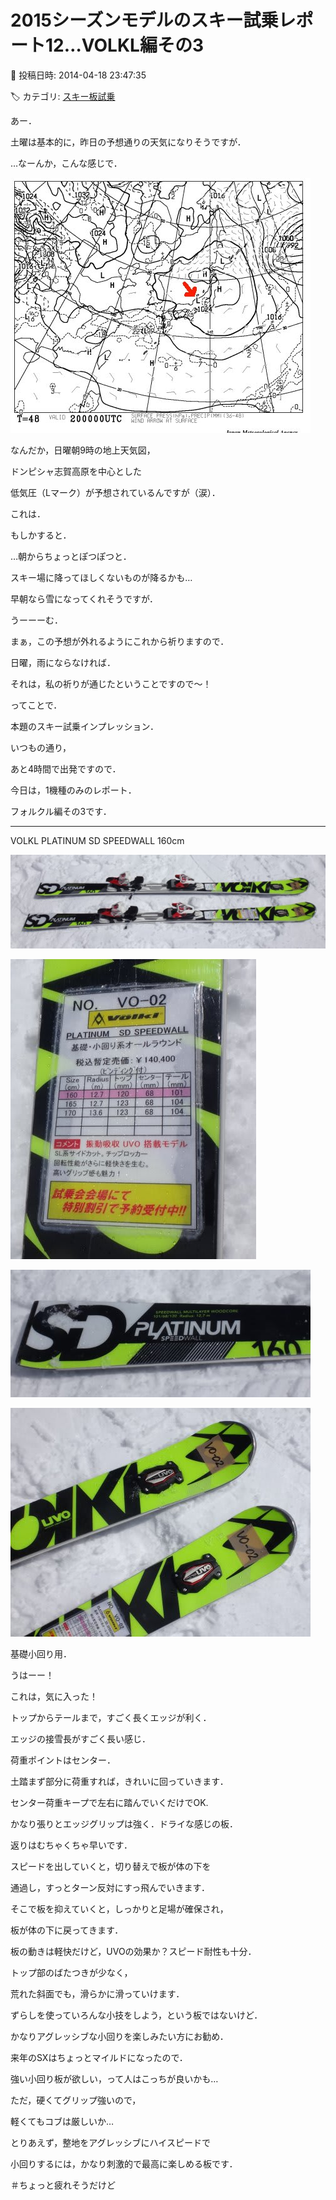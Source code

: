 # 2015シーズンモデルのスキー試乗レポート12…VOLKL編その3

📅 投稿日時: 2014-04-18 23:47:35

🏷️ カテゴリ: [スキー板試乗](c0bd8048615710cee890e403a36cc9a2b.md)

あー．





土曜は基本的に，昨日の予想通りの天気になりそうですが．





…なーんか，こんな感じで．




![0f748122b792beb6de98ee5f926120ab.jpg](images/0f748122b792beb6de98ee5f926120ab.jpg)




なんだか，日曜朝9時の地上天気図，


ドンピシャ志賀高原を中心とした


低気圧（Lマーク）が予想されているんですが（涙）．


これは．


もしかすると．


…朝からちょっとぽつぽつと．


スキー場に降ってほしくないものが降るかも…


早朝なら雪になってくれそうですが．


うーーーむ．


まぁ，この予想が外れるようにこれから祈りますので．


日曜，雨にならなければ．


それは，私の祈りが通じたということですので～！





ってことで．


本題のスキー試乗インプレッション．


いつもの通り，


あと4時間で出発ですので．


今日は，1機種のみのレポート．


フォルクル編その3です．


[]()


-----


VOLKL PLATINUM SD SPEEDWALL 160cm







![00d92441b00a93c0d78e240e8cf745a9.jpg](images/00d92441b00a93c0d78e240e8cf745a9.jpg)









![522a30bfd0b4faf79f5aa418a3ece36e.jpg](images/522a30bfd0b4faf79f5aa418a3ece36e.jpg)









![aa06d4bd1aef73b2f6f086b92ec915cd.jpg](images/aa06d4bd1aef73b2f6f086b92ec915cd.jpg)









![e2e7dfe823671d1105db4cdfe639cfb6.jpg](images/e2e7dfe823671d1105db4cdfe639cfb6.jpg)







基礎小回り用．





うはーー！


これは，気に入った！





トップからテールまで，すごく長くエッジが利く．


エッジの接雪長がすごく長い感じ．


荷重ポイントはセンター．


土踏まず部分に荷重すれば，きれいに回っていきます．


センター荷重キープで左右に踏んでいくだけでOK.


かなり張りとエッジグリップは強く．ドライな感じの板．


返りはむちゃくちゃ早いです．


スピードを出していくと，切り替えで板が体の下を


通過し，すっとターン反対にすっ飛んでいきます．


そこで板を抑えていくと，しっかりと足場が確保され，


板が体の下に戻ってきます．


板の動きは軽快だけど，UVOの効果か？スピード耐性も十分．


トップ部のばたつきが少なく，


荒れた斜面でも，滑らかに滑っていけます．


ずらしを使っていろんな小技をしよう，という板ではないけど．


かなりアグレッシブな小回りを楽しみたい方にお勧め．





来年のSXはちょっとマイルドになったので．


強い小回り板が欲しい，って人はこっちが良いかも…





ただ，硬くてグリップ強いので，


軽くてもコブは厳しいか…


とりあえず，整地をアグレッシブにハイスピードで


小回りするには，かなり刺激的で最高に楽しめる板です．


＃ちょっと疲れそうだけど

